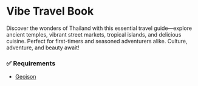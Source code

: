 # Vibe Travel Book

Discover the wonders of Thailand with this essential travel guide—explore ancient temples, vibrant street markets, tropical islands, and delicious cuisine. Perfect for first-timers and seasoned adventurers alike. Culture, adventure, and beauty await!

### ✅ Requirements

- [Geojson](https://geojson.io/)